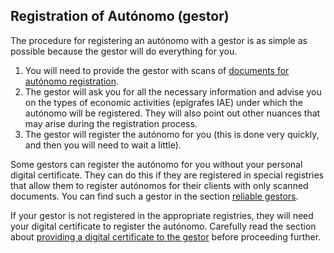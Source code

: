## Registration of Autónomo (gestor)

The procedure for registering an autónomo with a gestor is as simple as possible because the gestor will do everything
for you.

1. You will need to provide the gestor with scans
   of [documents for autónomo registration](#necessary-documents-for-registering-an-autónomo).
2. The gestor will ask you for all the necessary information and advise you on the types of economic activities
   (epígrafes IAE) under which the autónomo will be registered. They will also point out other nuances that may arise
   during the registration process.
3. The gestor will register the autónomo for you (this is done very quickly, and then you will need to wait a little).

Some gestors can register the autónomo for you without your personal digital certificate. They can do this if they are
registered in special registries that allow them to register autónomos for their clients with only scanned documents.
You can find such a gestor in the section [reliable gestors](#reliable-gestors).

If your gestor is not registered in the appropriate registries, they will need your digital certificate to register the
autónomo. Carefully read the section
about [providing a digital certificate to the gestor](#providing-a-digital-certificate-to-the-gestor) before
proceeding further.
